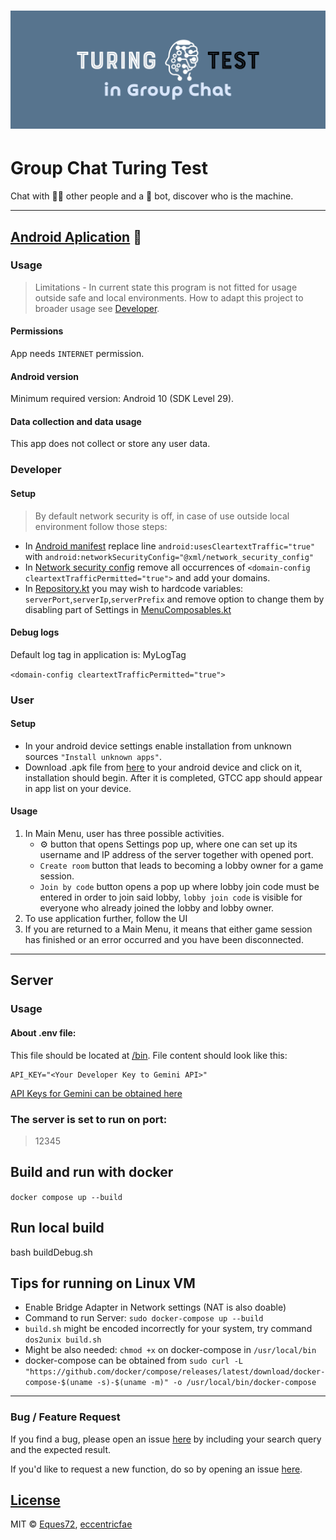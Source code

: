 
# ![Logo](https://github.com/Eques72/GroupChatTuringTest/blob/main/resources/Logo.png)
# Group Chat Turing Test

Chat with :blond_haired_man: other people and a :robot: bot, discover who is the machine.



---

## [Android Aplication](https://github.com/Eques72/GroupChatTuringTest/blob/main/android) :iphone:
### Usage
> Limitations - In current state this program is not fitted for usage outside safe and local environments. How to adapt this project to broader usage see [Developer](https://github.com/Eques72/GroupChatTuringTest?tab=readme-ov-file#developer).

#### Permissions
App needs `INTERNET` permission. 
#### Android version
Minimum required version: Android 10 (SDK Level 29).
#### Data collection and data usage
This app does not collect or store any user data.
### Developer
#### Setup
> By default network security is off, in case of use outside local environment follow those steps:
- In [Android manifest](https://github.com/Eques72/GroupChatTuringTest/blob/main/android/app/src/main/AndroidManifest.xml) replace line `android:usesCleartextTraffic="true"`  with `android:networkSecurityConfig="@xml/network_security_config"`
- In [Network security config](https://github.com/Eques72/GroupChatTuringTest/blob/main/android/app/src/main/res/xml/network_security_config.xml) remove all occurrences  of `<domain-config cleartextTrafficPermitted="true">` and add your domains.
- In [Repository.kt](https://github.com/Eques72/GroupChatTuringTest/blob/main/android/app/src/main/java/com/adrians/groupchatturing/Repository.kt) you may wish to hardcode variables: `serverPort`,`serverIp`,`serverPrefix` and remove option to change them by disabling part of Settings in [MenuComposables.kt]()
#### Debug logs
Default log tag in application is: MyLogTag

```<domain-config cleartextTrafficPermitted="true">```
### User
#### Setup
- In your android device settings enable installation from unknown sources `"Install unknown apps"`.
- Download .apk file from [here](https://github.com/Eques72/GroupChatTuringTest/releases) to your android device and click on it, installation should begin. After it is completed, GTCC app should appear in app list on your device.
#### Usage 
1. In Main Menu, user has three possible activities. 
   - :gear: button that opens Settings pop up, where one can set up its username and IP address of the server together with opened port.
   - `Create room`  button that leads to becoming a lobby owner for a game session.
   - `Join by code` button opens a pop up where lobby join code must be entered in order to join said lobby, `lobby join code` is visible for everyone who already joined the lobby and lobby owner. 
2. To use application further, follow the UI
3. If you are returned to a Main Menu, it means that either game session has finished or an error occurred and you have been disconnected.

---

## Server
### Usage
#### About .env file:
This file should be located at [/bin](https://github.com/Eques72/GroupChatTuringTest/blob/main/server/bin). File content should look like this:
```
API_KEY="<Your Developer Key to Gemini API>"
```
[API Keys for Gemini can be obtained here](https://ai.google.dev/)

### The server is set to run on port: 
> 12345

## Build and run with docker
`docker compose up --build` 

## Run local build
bash buildDebug.sh

## Tips for running on Linux VM
- Enable Bridge Adapter in Network settings (NAT is also doable)
- Command to run Server: `sudo docker-compose up --build`
- `build.sh` might be encoded incorrectly for your system, try command `dos2unix build.sh`
- Might be also needed: `chmod +x` on docker-compose in `/usr/local/bin`
- docker-compose can be obtained from `sudo curl -L "https://github.com/docker/compose/releases/latest/download/docker-compose-$(uname -s)-$(uname -m)" -o /usr/local/bin/docker-compose`

---

### Bug / Feature Request

If you find a bug, please open an issue [here](https://github.com/Eques72/GroupChatTuringTest/issues/new) by including your search query and the expected result.

If you'd like to request a new function, do so by opening an issue [here](https://github.com/Eques72/GroupChatTuringTest/issues/new).

## [License](https://github.com/Eques72/GroupChatTuringTest/blob/main/LICENSE)
MIT © [Eques72](https://github.com/Eques72),  [eccentricfae](https://github.com/eccentricfae)